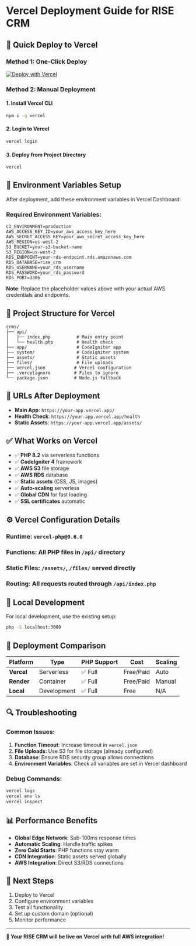 # Vercel Deployment Guide for RISE CRM

## 🚀 Quick Deploy to Vercel

### **Method 1: One-Click Deploy**
[![Deploy with Vercel](https://vercel.com/button)](https://vercel.com/new/clone?repository-url=https://github.com/wassap-media/crms)

### **Method 2: Manual Deployment**

#### 1. **Install Vercel CLI**
```bash
npm i -g vercel
```

#### 2. **Login to Vercel**
```bash
vercel login
```

#### 3. **Deploy from Project Directory**
```bash
vercel
```

## 🔧 **Environment Variables Setup**

After deployment, add these environment variables in Vercel Dashboard:

### **Required Environment Variables:**
```
CI_ENVIRONMENT=production
AWS_ACCESS_KEY_ID=your_aws_access_key_here
AWS_SECRET_ACCESS_KEY=your_aws_secret_access_key_here
AWS_REGION=us-west-2
S3_BUCKET=your-s3-bucket-name
S3_REGION=us-west-2
RDS_ENDPOINT=your-rds-endpoint.rds.amazonaws.com
RDS_DATABASE=rise_crm
RDS_USERNAME=your_rds_username
RDS_PASSWORD=your_rds_password
RDS_PORT=3306
```

**Note**: Replace the placeholder values above with your actual AWS credentials and endpoints.

## 📁 **Project Structure for Vercel**

```
crms/
├── api/
│   ├── index.php          # Main entry point
│   └── health.php         # Health check
├── app/                   # CodeIgniter app
├── system/                # CodeIgniter system
├── assets/                # Static assets
├── files/                 # File uploads
├── vercel.json           # Vercel configuration
├── .vercelignore         # Files to ignore
└── package.json          # Node.js fallback
```

## 🔗 **URLs After Deployment**

- **Main App**: `https://your-app.vercel.app/`
- **Health Check**: `https://your-app.vercel.app/health`
- **Static Assets**: `https://your-app.vercel.app/assets/`

## ✅ **What Works on Vercel**

- ✅ **PHP 8.2** via serverless functions
- ✅ **CodeIgniter 4** framework
- ✅ **AWS S3** file storage
- ✅ **AWS RDS** database
- ✅ **Static assets** (CSS, JS, images)
- ✅ **Auto-scaling** serverless
- ✅ **Global CDN** for fast loading
- ✅ **SSL certificates** automatic

## ⚙️ **Vercel Configuration Details**

### **Runtime**: `vercel-php@0.6.0`
### **Functions**: All PHP files in `/api/` directory
### **Static Files**: `/assets/`, `/files/` served directly
### **Routing**: All requests routed through `/api/index.php`

## 🔧 **Local Development**

For local development, use the existing setup:
```bash
php -S localhost:3000
```

## 🚀 **Deployment Comparison**

| Platform | Type | PHP Support | Cost | Scaling |
|----------|------|-------------|------|---------|
| **Vercel** | Serverless | ✅ Full | Free/Paid | Auto |
| **Render** | Container | ✅ Full | Free/Paid | Manual |
| **Local** | Development | ✅ Full | Free | N/A |

## 🔍 **Troubleshooting**

### **Common Issues:**

1. **Function Timeout**: Increase timeout in `vercel.json`
2. **File Uploads**: Use S3 for file storage (already configured)
3. **Database**: Ensure RDS security group allows connections
4. **Environment Variables**: Check all variables are set in Vercel dashboard

### **Debug Commands:**
```bash
vercel logs
vercel env ls
vercel inspect
```

## 📊 **Performance Benefits**

- **Global Edge Network**: Sub-100ms response times
- **Automatic Scaling**: Handle traffic spikes
- **Zero Cold Starts**: PHP functions stay warm
- **CDN Integration**: Static assets served globally
- **AWS Integration**: Direct S3/RDS connections

## 🎯 **Next Steps**

1. Deploy to Vercel
2. Configure environment variables
3. Test all functionality
4. Set up custom domain (optional)
5. Monitor performance

---

**🎉 Your RISE CRM will be live on Vercel with full AWS integration!**
